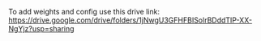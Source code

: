 
To add weights and config use this drive link:
https://drive.google.com/drive/folders/1jNwgU3GFHFBISolrBDddTIP-XX-NgYjz?usp=sharing
